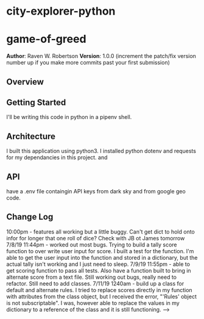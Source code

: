 # city-explorer-python

# game-of-greed
**Author**: Raven W. Robertson
**Version**: 1.0.0 (increment the patch/fix version number up if you make more commits past your first submission)

## Overview


## Getting Started
I'll be writing this code in python in a pipenv shell. 

## Architecture
I built this application using python3. I installed python dotenv and requests for my dependancies in this project. and 

## API
have a .env file containgin API keys from dark sky and from google geo code. 

## Change Log
10:00pm - features all working but a little buggy. Can't get dict to hold onto infor for longer that one roll of dice? Check with JB ot James tomorrow  7/8/19
11:44pm - worked out most bugs. Trying to build a tally score function to over write user input for score. I built a test for the function. I'm able to get the user input into the function and stored in a dictionary, but the actual tally isn't working and I just need to sleep. 7/9/19
11:55pm - able to get scoring function to pass all tests. Also have a function built to bring in alternate score from a text file. Still working out bugs, really need to refactor. Still need to add classes. 7/11/19
1240am - build up a class for default and alternate rules. I tried to replace scores directly in my function with attributes from the class object, but I received the error, "'Rules' object is not subscriptable". I was, however able to replace the values in my dictionary to a reference of the class and it is still functioning. 
-->